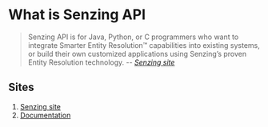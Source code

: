 # What is Senzing API

> Senzing API is for Java, Python, or C programmers
> who want to integrate Smarter Entity Resolution:tm: capabilities
> into existing systems,
> or build their own customized applications using Senzing’s proven Entity Resolution technology.
> -- *[Senzing site]*

## Sites

1. [Senzing site]
1. [Documentation]

[Documentation]: http://docs.senzing.com
[Senzing site]: https://senzing.com/senzing-api/
